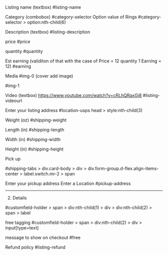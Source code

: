 Listing name (textbox)
#listing-name

Category (combobox)
#category-selector
Option value of Rings
#category-selector > option:nth-child(6) 

Description (textbox)
#listing-description

price
#price

quantity
#quantity

Est earning (validiton of that with the case of Price = 12 quantity 1 Earning = 12)
#earning

Media
#img-0 (cover add image)

#img-1


Video (textbox) https://www.youtube.com/watch?v=cRLhQRaxGj8 
#listing-videourl

Enter your listing address
#location-usps
head > style:nth-child(3)

Weight (oz)
#shipping-weight

Length (in)
#shipping-length

Width (in)
#shipping-width


Height (in)
#shipping-height

Pick up

#shipping-tabs > div.card-body > div > div.form-group.d-flex.align-items-center > label.switch.mr-2 > span

Enter your pickup address
Enter a Location
#pickup-address 

----------------------------
2. Details

#customfield-holder > span > div:nth-child(1) > div > div:nth-child(2) > span > label

free tagging
#customfield-holder > span > div:nth-child(2) > div > input[type=text]

message to show on checkout
#free

Refund policy
#listing-refund
